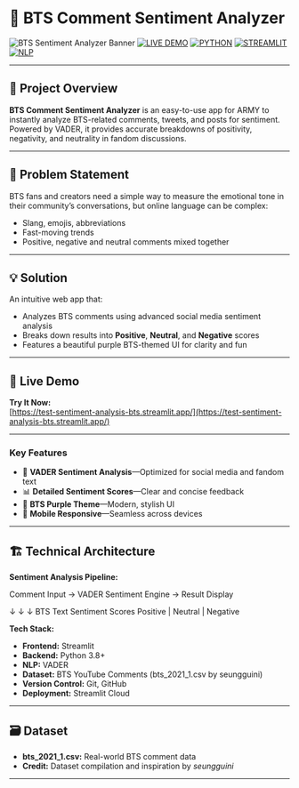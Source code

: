 # 💜 BTS Comment Sentiment Analyzer

![BTS Sentiment Analyzer Banner](https://img.shields.io/badge/BTS-Comment%20Sentiment%20Analyzer-9B59B6?style=for-the-badge&logo=github)
[![LIVE DEMO](https://img.shields.io/badge/LIVE%20DEMO-AVAILABLE-brightgreen?style=for-the-badge&logo=streamlit)](https://test-sentiment-analysis-bts.streamlit.app/)
[![PYTHON](https://img.shields.io/badge/PYTHON-3776AB?style=for-the-badge&logo=python&logoColor=white)](https://python.org)
[![STREAMLIT](https://img.shields.io/badge/STREAMLIT-FF4B4B?style=for-the-badge&logo=streamlit&logoColor=white)](https://streamlit.io)
[![NLP](https://img.shields.io/badge/NLP-VADER%20Sentiment-6C3483?style=for-the-badge)](https://github.com/cjhutto/vaderSentiment)

---

## 💜 Project Overview

**BTS Comment Sentiment Analyzer** is an easy-to-use app for ARMY to instantly analyze BTS-related comments, tweets, and posts for sentiment. Powered by VADER, it provides accurate breakdowns of positivity, negativity, and neutrality in fandom discussions.

---

## 🎯 Problem Statement

BTS fans and creators need a simple way to measure the emotional tone in their community’s conversations, but online language can be complex:
- Slang, emojis, abbreviations
- Fast-moving trends
- Positive, negative and neutral comments mixed together

---

## 💡 Solution

An intuitive web app that:
- Analyzes BTS comments using advanced social media sentiment analysis
- Breaks down results into **Positive**, **Neutral**, and **Negative** scores
- Features a beautiful purple BTS-themed UI for clarity and fun

---

## 🚀 Live Demo

**Try It Now:**  
[https://test-sentiment-analysis-bts.streamlit.app/](https://test-sentiment-analysis-bts.streamlit.app/)

---

### Key Features

- 💜 **VADER Sentiment Analysis**—Optimized for social media and fandom text
- 📊 **Detailed Sentiment Scores**—Clear and concise feedback
- 🎨 **BTS Purple Theme**—Modern, stylish UI
- 📱 **Mobile Responsive**—Seamless across devices

---

## 🏗️ Technical Architecture

**Sentiment Analysis Pipeline:**

Comment Input → VADER Sentiment Engine → Result Display

↓ ↓ ↓
BTS Text Sentiment Scores Positive | Neutral | Negative


**Tech Stack:**
- **Frontend:** Streamlit
- **Backend:** Python 3.8+
- **NLP:** VADER
- **Dataset:** BTS YouTube Comments (bts_2021_1.csv by seungguini)
- **Version Control:** Git, GitHub
- **Deployment:** Streamlit Cloud

---

## 🗃️ Dataset

- **bts_2021_1.csv:** Real-world BTS comment data
- **Credit:** Dataset compilation and inspiration by *seungguini*

---
